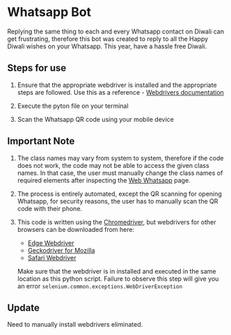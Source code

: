 # Whatsapp Bot

Replying the same thing to each and every Whatsapp contact on Diwali can get frustrating, therefore this bot was created to reply to all the Happy Diwali wishes on your Whatsapp. This year, have a hassle free Diwali.

## Steps for use

1. Ensure that the appropriate webdriver is installed and the appropriate steps are followed. Use this as a reference - [Webdrivers documentation](https://www.selenium.dev/documentation/en/getting_started_with_webdriver/)

2. Execute the pyton file on your terminal

3. Scan the Whatsapp QR code using your mobile device

## Important Note
   
1. The class names may vary from system to system, therefore if the code does not work, the code may not be able to access the given class names. In that case, the user must manually change the class names of required elements after inspecting the [Web Whatsapp](https://web.whatsapp.com/) page.

2. The process is entirely automated, except the QR scanning for opening Whatsapp, for security reasons, the user has to manually scan the QR code with their phone.

3. This code is written using the [Chromedriver](https://sites.google.com/a/chromium.org/chromedriver/downloads), but webdrivers for other browsers can be downloaded from here: 
    - [Edge Webdriver](https://developer.microsoft.com/en-us/microsoft-edge/tools/webdriver/) 
    - [Geckodriver for Mozilla](https://github.com/mozilla/geckodriver/releases) 
    - [Safari Webdriver](https://webkit.org/blog/6900/webdriver-support-in-safari-10/) 
    
    Make sure that the webdriver is in installed and executed in the same location as this python script.
    Failure to observe this step will give you an error `selenium.common.exceptions.WebDriverException`
    
    
## Update

Need to manually install webdrivers eliminated.
